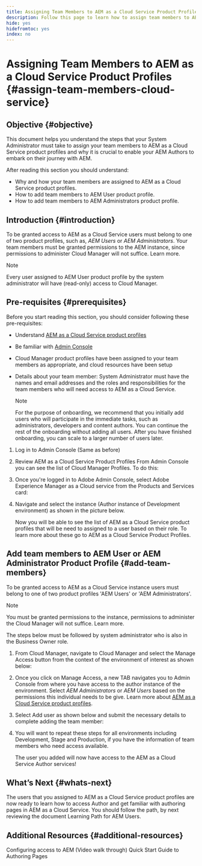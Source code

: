 ```yaml
---
title: Assigning Team Members to AEM as a Cloud Service Product Profiles 
description: Follow this page to learn how to assign team members to AEM as a Cloud Service Product Profiles
hide: yes
hidefromtoc: yes
index: no
---
```


# Assigning Team Members to AEM as a Cloud Service Product Profiles {#assign-team-members-cloud-service}

## Objective {#objective}

This document helps you understand the steps that your System Administrator must take to assign your team members to AEM as a Cloud Service product profiles and why it is crucial to enable your AEM Authors to embark on their journey with AEM. 

After reading this section you should understand:

* Why and how your team members are assigned to AEM as a Cloud Service product profiles.
* How to add team members to AEM User product profile.
* How to add team members to AEM Administrators product profile.


## Introduction {#introduction}

To be granted access to AEM as a Cloud Service users must belong to one of two product profiles, such as, *AEM Users* or *AEM Administrators*. Your team members must be granted permissions to the AEM instance, since permissions to administer Cloud Manager will not suffice. Learn more.

>[!NOTE]
>Every user assigned to AEM User product profile by the system administrator will have (read-only) access to Cloud Manager.

## Pre-requisites {#prerequisites}

Before you start reading this section, you should consider following these pre-requisites:

* Understand [AEM as a Cloud Service product profiles](https://experienceleague.adobe.com/docs/experience-manager-cloud-service/onboarding/onboarding-concepts/aem-cs-team-product-profiles.html?lang=en#aem-product-profiles)
* Be familiar with [Admin Console](https://experienceleague.adobe.com/docs/experience-manager-cloud-service/onboarding/onboarding-concepts/admin-console.html?lang=en)
* Cloud Manager product profiles have been assigned to your team members as appropriate, and cloud resources have been setup
* Details about your team member: System Administrator must have the names and email addresses and the roles and responsibilities for the team members who will need access to AEM as a Cloud Service. 

   >[!NOTE]
   >For the purpose of onboarding, we recommend that you initially add users who will participate in the immediate tasks, such as administrators, developers and content authors. You can continue the rest of the onboarding without adding all users. After you have finished onboarding, you can scale to a larger number of users later.


1. Log in to Admin Console
(Same as before)

1. Review AEM as a Cloud Service Product Profiles
From Admin Console you can see the list of Cloud Manager Profiles. To do this:

1. Once you're logged in to Adobe Admin Console, select Adobe Experience Manager as a Cloud service from the Products and Services card:

1. Navigate and select the instance (Author instance of Development environment) as shown in the picture below.



   Now you will be able to see the list of AEM as a Cloud Service product profiles that will be need to assigned to a user based on their role. To learn more about these go to AEM as a Cloud Service Product Profiles.


## Add team members to AEM User or AEM Administrator Product Profile {#add-team-members}

To be granted access to AEM as a Cloud Service instance users must belong to one of two product profiles 'AEM Users' or 'AEM Administrators'. 

>[!NOTE]
>You must be granted permissions to the instance, permissions to administer the Cloud Manager will not suffice. Learn more. 

The steps below must be followed by system administrator who is also in the Business Owner role.

1. From Cloud Manager, navigate to Cloud Manager and select the Manage Access button from the context of the environment of interest as shown below:

1. Once you click on Manage Access, a new TAB navigates you to Admin Console from where you have access to the author instance of the environment. Select *AEM Administrators* or *AEM Users* based on the permissions this individual needs to be give. Learn more about [AEM as a Cloud Service product profiles](https://experienceleague.adobe.com/docs/experience-manager-cloud-service/onboarding/onboarding-concepts/aem-cs-team-product-profiles.html?lang=en#aem-product-profiles). 

1. Select Add user as shown below and submit the necessary details to complete adding the team member:


1. You will want to repeat these steps for all environments including Development, Stage and Production, if you have the information of team members who need access available.

   The user you added will now have access to the AEM as a Cloud Service Author services!


## What’s Next {#whats-next}

The users that you assigned to AEM as a Cloud Service product profiles are now ready to learn how to access Author and get familiar with authoring pages in AEM as a Cloud Service. You should follow the path, by next reviewing the document Learning Path for AEM Users.

## Additional Resources {#additional-resources}

Configuring access to AEM (Video walk through)
Quick Start Guide to Authoring Pages
